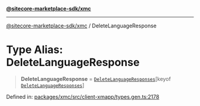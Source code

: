 [**@sitecore-marketplace-sdk/xmc**](../README.md)

***

[@sitecore-marketplace-sdk/xmc](../README.md) / DeleteLanguageResponse

# Type Alias: DeleteLanguageResponse

> **DeleteLanguageResponse** = [`DeleteLanguageResponses`](DeleteLanguageResponses.md)\[keyof [`DeleteLanguageResponses`](DeleteLanguageResponses.md)\]

Defined in: [packages/xmc/src/client-xmapp/types.gen.ts:2178](https://github.com/Sitecore/sitecore-marketplace-sdk/blob/e87783cce9f115393973a45e109d17b99bf1df7e/packages/xmc/src/client-xmapp/types.gen.ts#L2178)
